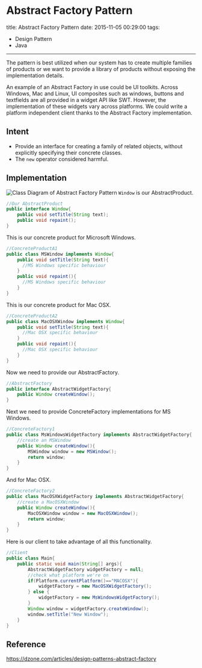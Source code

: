 # Abstract Factory Pattern
title:  Abstract Factory Pattern
date: 2015-11-05 00:29:00
tags:
- Design Pattern
- Java

---

The pattern is best utilized when our system has to create multiple families of products or we want to provide a library of products without exposing the implementation details.
<!--more-->
An example of an Abstract Factory in use could be UI toolkits. Across Windows, Mac and Linux, UI composites such as windows, buttons and textfields are all provided in a widget API like SWT. However, the implementation of these widgets vary across platforms. We could write a platform independent client thanks to the Abstract Factory implementation.

## Intent
- Provide an interface for creating a family of related objects, without explicitly specifying their concrete classes.
- The `new` operator considered harmful.

## Implementation

![Class Diagram of Abstract Factory Pattern](http://i.imgur.com/qRasrDZ.png)
`Window` is our AbstractProduct.
``` java
//Our AbstractProduct
public interface Window{
    public void setTitle(String text);
    public void repaint();
}
```
This is our concrete product for Microsoft Windows.
``` java
//ConcreteProductA1
public class MSWindow implements Window{
    public void setTitle(String text){
      //MS Windows specific behaviour
    }
    public void repaint(){
      //MS Windows specific behaviour
    }
}
```
This is our concrete product for Mac OSX.
``` java
//ConcreteProductA2
public class MacOSXWindow implements Window{
    public void setTitle(String text){
      //Mac OSX specific behaviour
    }
    public void repaint(){
      //Mac OSX specific behaviour
    }
}
```
Now we need to provide our AbstractFactory.
``` java
//AbstractFactory
public interface AbstractWidgetFactory{
    public Window createWindow();
}
```
Next we need to provide ConcreteFactory implementations for MS Windows.
``` java
//ConcreteFactory1
public class MsWindowsWidgetFactory implements AbstractWidgetFactory{
    //create an MSWindow
    public Window createWindow(){
        MSWindow window = new MSWindow();
        return window;
    }
}
```
And for Mac OSX.
``` java
//ConcreteFactory2
public class MacOSXWidgetFactory implements AbstractWidgetFactory{
    //create a MacOSXWindow
    public Window createWindow(){
        MacOSXWindow window = new MacOSXWindow();
        return window;
    }
}
```
Here is our client to take advantage of all this functionality.
``` java
//Client
public class Main{
    public static void main(String[] args){
        AbstractWidgetFactory widgetFactory = null;
        //check what platform we're on
        if(Platform.currentPlatform()=="MACOSX"){
            widgetFactory = new MacOSXWidgetFactory();
        } else {
            widgetFactory = new MsWindowsWidgetFactory();
        }
        Window window = widgetFactory.createWindow();
        window.setTitle("New Window");
    }
}
```
## Reference
https://dzone.com/articles/design-patterns-abstract-factory
